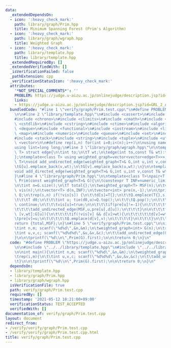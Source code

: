 ```yaml
---
data:
  _extendedDependsOn:
  - icon: ':heavy_check_mark:'
    path: library/graph/Prim.hpp
    title: Minimum Spanning Forest (Prim's Algorithm)
  - icon: ':heavy_check_mark:'
    path: library/graph/wgraph.hpp
    title: Weighted Graph
  - icon: ':heavy_check_mark:'
    path: library/template.hpp
    title: library/template.hpp
  _extendedRequiredBy: []
  _extendedVerifiedWith: []
  _isVerificationFailed: false
  _pathExtension: cpp
  _verificationStatusIcon: ':heavy_check_mark:'
  attributes:
    '*NOT_SPECIAL_COMMENTS*': ''
    PROBLEM: https://judge.u-aizu.ac.jp/onlinejudge/description.jsp?id=GRL_2_A
    links:
    - https://judge.u-aizu.ac.jp/onlinejudge/description.jsp?id=GRL_2_A
  bundledCode: "#line 1 \"verify/graph/Prim.test.cpp\"\n#define PROBLEM \"https://judge.u-aizu.ac.jp/onlinejudge/description.jsp?id=GRL_2_A\"\
    \n\n#line 2 \"library/template.hpp\"\n#include <cassert>\n#include <cctype>\n\
    #include <chrono>\n#include <climits>\n#include <cmath>\n#include <cstdio>\n#include\
    \ <cstdlib>\n#include <cstring>\n#include <ctime>\n#include <algorithm>\n#include\
    \ <deque>\n#include <functional>\n#include <iostream>\n#include <limits>\n#include\
    \ <map>\n#include <numeric>\n#include <queue>\n#include <set>\n#include <sstream>\n\
    #include <stack>\n#include <string>\n#include <tuple>\n#include <utility>\n#include\
    \ <vector>\n\n#define rep(i,n) for(int i=0;i<(n);i++)\n\nusing namespace std;\n\
    using lint=long long;\n#line 3 \"library/graph/wgraph.hpp\"\n\ntemplate<class\
    \ T> struct edge{\n\tint to;\n\tT wt;\n\tedge(int to,const T& wt):to(to),wt(wt){}\n\
    };\ntemplate<class T> using weighted_graph=vector<vector<edge<T>>>;\n\ntemplate<class\
    \ T>\nvoid add_undirected_edge(weighted_graph<T>& G,int u,int v,const T& wt){\n\
    \tG[u].emplace_back(v,wt);\n\tG[v].emplace_back(u,wt);\n}\n\ntemplate<class T>\n\
    void add_directed_edge(weighted_graph<T>& G,int u,int v,const T& wt){\n\tG[u].emplace_back(v,wt);\n\
    }\n#line 4 \"library/graph/Prim.hpp\"\n\ntemplate<class T>\npair<T,weighted_graph<T>>\
    \ Prim(const weighted_graph<T>& G){\n\tconstexpr T INF=numeric_limits<T>::max();\n\
    \n\tint n=G.size();\n\tT total{};\n\tweighted_graph<T> MSF(n);\n\tvector<bool>\
    \ vis(n);\n\tvector<T> d(n,INF);\n\tvector<int> pre(n,-1);\n\n\tpriority_queue<pair<T,int>,vector<pair<T,int>>,greater<>>\
    \ Q;\n\trep(s,n) if(!vis[s]) {\n\t\td[s]=T{};\n\t\tQ.emplace(T{},s);\n\t\twhile(!Q.empty()){\n\
    \t\t\tT d0;\n\t\t\tint u; tie(d0,u)=Q.top();\n\t\t\tQ.pop();\n\t\t\tif(vis[u])\
    \ continue;\n\t\t\tvis[u]=true;\n\n\t\t\tif(pre[u]!=-1){\n\t\t\t\ttotal+=d[u];\n\
    \t\t\t\tadd_undirected_edge(MSF,u,pre[u],d[u]);\n\t\t\t}\n\n\t\t\tfor(const auto&\
    \ [v,wt]:G[u]){\n\t\t\t\tif(!vis[v] && d[v]>wt){\n\t\t\t\t\td[v]=wt;\n\t\t\t\t\
    \tpre[v]=u;\n\t\t\t\t\tQ.emplace(d[v],v);\n\t\t\t\t}\n\t\t\t}\n\t\t}\n\t}\n\t\
    return {total,MSF};\n}\n#line 5 \"verify/graph/Prim.test.cpp\"\n\nint main(){\n\
    \tint n,m; scanf(\"%d%d\",&n,&m);\n\tweighted_graph<int> G(n);\n\trep(i,m){\n\t\
    \tint u,v,c; scanf(\"%d%d%d\",&u,&v,&c);\n\t\tadd_undirected_edge(G,u,v,c);\n\t\
    }\n\n\tprintf(\"%d\\n\",Prim(G).first);\n\n\treturn 0;\n}\n"
  code: "#define PROBLEM \"https://judge.u-aizu.ac.jp/onlinejudge/description.jsp?id=GRL_2_A\"\
    \n\n#include \"../../library/template.hpp\"\n#include \"../../library/graph/Prim.hpp\"\
    \n\nint main(){\n\tint n,m; scanf(\"%d%d\",&n,&m);\n\tweighted_graph<int> G(n);\n\
    \trep(i,m){\n\t\tint u,v,c; scanf(\"%d%d%d\",&u,&v,&c);\n\t\tadd_undirected_edge(G,u,v,c);\n\
    \t}\n\n\tprintf(\"%d\\n\",Prim(G).first);\n\n\treturn 0;\n}\n"
  dependsOn:
  - library/template.hpp
  - library/graph/Prim.hpp
  - library/graph/wgraph.hpp
  isVerificationFile: true
  path: verify/graph/Prim.test.cpp
  requiredBy: []
  timestamp: '2021-05-12 18:21:00+09:00'
  verificationStatus: TEST_ACCEPTED
  verifiedWith: []
documentation_of: verify/graph/Prim.test.cpp
layout: document
redirect_from:
- /verify/verify/graph/Prim.test.cpp
- /verify/verify/graph/Prim.test.cpp.html
title: verify/graph/Prim.test.cpp
---
```

